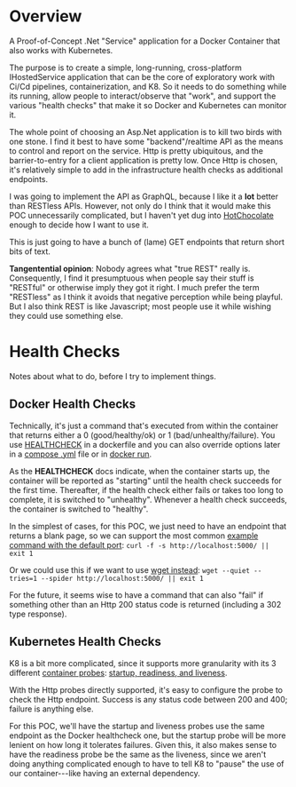 # Overview

A Proof-of-Concept .Net "Service" application for a Docker Container that also works with Kubernetes.

The purpose is to create a simple, long-running, cross-platform IHostedService application that can be the core of exploratory work with Ci/Cd pipelines, containerization, and K8. So it needs to do something while its running, allow people to interact/observe that "work", and support the various "health checks" that make it so Docker and Kubernetes can monitor it.

The whole point of choosing an Asp.Net application is to kill two birds with one stone. I find it best to have some "backend"/realtime API as the means to control and report on the service. Http is pretty ubiquitous, and the barrier-to-entry for a client application is pretty low. Once Http is chosen, it's relatively simple to add in the infrastructure health checks as additional endpoints.

I was going to implement the API as GraphQL, because I like it a **lot** better than RESTless APIs. However, not only do I think that it would make this POC unnecessarily complicated, but I haven't yet dug into [HotChocolate](https://chillicream.com/docs/hotchocolate) enough to decide how I want to use it.

This is just going to have a bunch of (lame) GET endpoints that return short bits of text.

**Tangentential opinion**: Nobody agrees what "true REST" really is. Consequently, I find it presumptuous when people say their stuff is "RESTful" or otherwise imply they got it right. I much prefer the term "RESTless" as I think it avoids that negative perception while being playful. But I also think REST is like Javascript; most people use it while wishing they could use something else.



# Health Checks
Notes about what to do, before I try to implement things.


## Docker Health Checks

Technically, it's just a command that's executed from within the container that returns either a 0 (good/healthy/ok) or 1 (bad/unhealthy/failure). You use [HEALTHCHECK](https://docs.docker.com/engine/reference/builder/#healthcheck) in a dockerfile and you can also override options later in a [compose .yml](https://docs.docker.com/compose/compose-file/compose-file-v3/) file or in [docker run](https://docs.docker.com/engine/reference/run/). 

As the **HEALTHCHECK** docs indicate, when the container starts up, the container will be reported as "starting" until the health check succeeds for the first time. Thereafter, if the health check either fails or takes too long to complete, it is switched to "unhealthy". Whenever a health check succeeds, the container is switched to "healthy". 

In the simplest of cases, for this POC, we just need to have an endpoint that returns a blank page, so we can support the most common [example command with the default port](https://docs.microsoft.com/en-us/aspnet/core/host-and-deploy/health-checks?view=aspnetcore-6.0#docker-example):  `curl -f -s http://localhost:5000/ || exit 1`

Or we could use this if we want to use [wget instead](https://stackoverflow.com/a/47722899/530545):  `wget --quiet --tries=1 --spider http://localhost:5000/ || exit 1`

For the future, it seems wise to have a command that can also "fail" if something other than an Http 200 status code is returned (including a 302 type response).



## Kubernetes Health Checks
K8 is a bit more complicated, since it supports more granularity with its 3 different [container probes](https://kubernetes.io/docs/concepts/workloads/pods/pod-lifecycle/#container-probes): [startup, readiness, and liveness](https://kubernetes.io/docs/tasks/configure-pod-container/configure-liveness-readiness-startup-probes/). 


With the Http probes directly supported, it's easy to configure the probe to check the Http endpoint. Success is any status code between 200 and 400; failure is anything else.

For this POC, we'll have the startup and liveness probes use the same endpoint as the Docker healthcheck one, but the startup probe will be more lenient on how long it tolerates failures. Given this, it also makes sense to have the readiness probe be the same as the liveness, since we aren't doing anything complicated enough to have to tell K8 to "pause" the use of our container---like having an external dependency.

